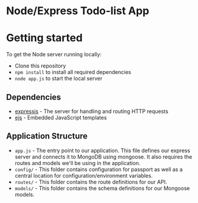 # Node/Express Todo-list App

# Getting started

To get the Node server running locally:

- Clone this repository
- `npm install` to install all required dependencies
- `node app.js` to start the local server

## Dependencies

- [expressjs](https://github.com/expressjs/express) - The server for handling and routing HTTP requests
- [ejs](https://github.com/tj/ejs) - Embedded JavaScript templates

## Application Structure

- `app.js` - The entry point to our application. This file defines our express server and connects it to MongoDB using mongoose. It also requires the routes and models we'll be using in the application.
- `config/` - This folder contains configuration for passport as well as a central location for configuration/environment variables.
- `routes/` - This folder contains the route definitions for our API.
- `models/` - This folder contains the schema definitions for our Mongoose models.
